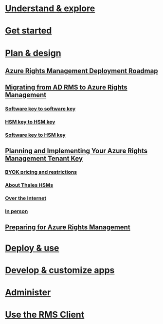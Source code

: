# [Understand & explore](/rights-management/understand-explore/azure-rights-management)
# [Get started](/rights-management/get-started/requirements-for-azure-rights-management)
# [Plan & design](./azure-rights-management-deployment-roadmap.md)
## [Azure Rights Management Deployment Roadmap](./azure-rights-management-deployment-roadmap.md)
## [Migrating from AD RMS to Azure Rights Management](./migrating-from-ad-rms-to-azure-rights-management.md)
### [Software key to software key](migrating-from-ad-rms-to-azure-rights-management-softwarekey-to-softwarekey.md)
### [HSM key to HSM key](migrating-from-ad-rms-to-azure-rights-management-hsmkey-to-hsmkey.md)
### [Software key to HSM key](migrating-from-ad-rms-to-azure-rights-management-softwarekey-to-hsmkey.md)
## [Planning and Implementing Your Azure Rights Management Tenant Key](./planning-and-implementing-your-azure-rights-management-tenant-key.md)
### [BYOK pricing and restrictions](byok-pricing-and-restrictions.md)
### [About Thales HSMs](information-about-thales-hms-and-microsoft-additions.md)
### [Over the Internet](generate-and-transfer-your-tenant-key-over-the-internet.md)
### [In person](generate-and-transfer-your-tenant-key-in-person.md)
## [Preparing for Azure Rights Management](./preparing-for-azure-rights-management.md)
# [Deploy & use](/rights-management/deploy-use/activating-azure-rights-management)
# [Develop & customize apps](/rights-management/develop/developers-guide)
# [Administer](/rights-management/administer/administering-azure-rights-management-with-powershell)
# [Use the RMS Client](/rights-management/rms-client/rights-management-rms-client)